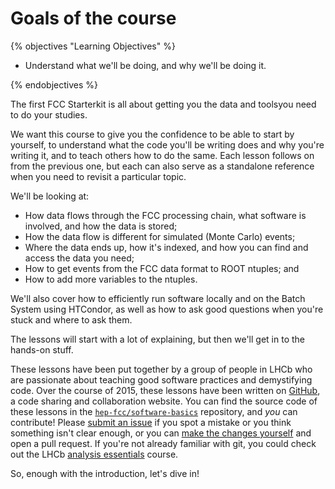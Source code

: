 # Goals of the course

{% objectives "Learning Objectives" %}

* Understand what we'll be doing, and why we'll be doing it.

{% endobjectives %} 

The first FCC Starterkit is all about getting you the data  and toolsyou need to do your studies.


We want this course to give you the confidence to be able to start by yourself, 
to understand what the code you'll be writing does and why you're writing it, 
and to teach others how to do the same.
Each lesson follows on from the previous one, but each can also serve as a 
standalone reference when you need to revisit a particular topic.

We'll be looking at:

* How data flows through the FCC processing chain, what software is involved, 
  and how the data is stored;
* How the data flow is different for simulated (Monte Carlo) events;
* Where the data ends up, how it's indexed, and how you can find and access the 
  data you need;
* How to get events from the FCC data format to ROOT ntuples; and
* How to add more variables to the ntuples.

We'll also cover how to efficiently run software locally and on the Batch System using 
HTCondor, as well as how to ask good questions when you're stuck and where to ask 
them.

The lessons will start with a lot of explaining, but then we'll get in to the
hands-on stuff.

These lessons have been put together by a group of people in LHCb who are passionate 
about teaching good software practices and demystifying code.
Over the course of 2015, these lessons have been written on 
[GitHub](https://github.com), a code sharing and collaboration website.
You can find the source code of these lessons in the 
[`hep-fcc/software-basics`](https://github.com/hep-fcc/fcc-tutorials/) 
repository, and _you_ can contribute!
Please [submit an issue](https://github.com/hep-fcc/fcc-tutorials/issues) if 
you spot a mistake or you think something isn't clear enough, or you can [make 
the changes 
yourself](contributing-lesson) 
and open a pull request.
If you're not already familiar with git, you could check out the LHCb [analysis 
essentials](https://lhcb.github.io/analysis-essentials/) course.

So, enough with the introduction, let's dive in!
